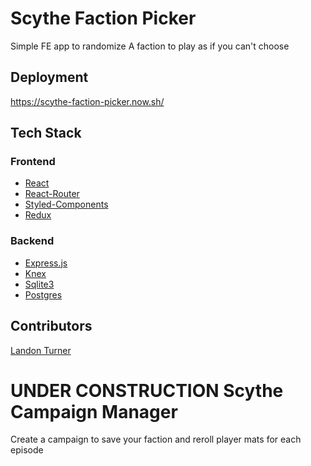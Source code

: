# Scythe Faction Picker

Simple FE app to randomize A faction to play as if you can't choose

## Deployment

https://scythe-faction-picker.now.sh/

## Tech Stack

### Frontend
* [React](https://reactjs.org/)
* [React-Router](https://reactrouter.com/web/guides/quick-start)
* [Styled-Components](https://styled-components.com/)
* [Redux](https://redux.js.org/introduction/getting-started)
### Backend
* [Express.js](https://expressjs.com/)
* [Knex](http://knexjs.org/)
* [Sqlite3](https://www.sqlite.org/index.html)
* [Postgres](https://www.postgresql.org/)

## Contributors

[Landon Turner](https://github.com/landoDev)

# UNDER CONSTRUCTION Scythe Campaign Manager
Create a campaign to save your faction and reroll player mats for each episode
